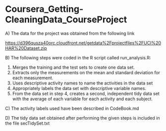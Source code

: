 # Coursera_Getting-CleaningData_CourseProject
A) The data for the project was obtained from the following link

https://d396qusza40orc.cloudfront.net/getdata%2Fprojectfiles%2FUCI%20HAR%20Dataset.zip

B) The following steps were coded in the R script called run_analysis.R:

1. Merges the training and the test sets to create one data set.
2. Extracts only the measurements on the mean and standard deviation for each measurement.
3. Uses descriptive activity names to name the activities in the data set
4. Appropriately labels the data set with descriptive variable names.
5. From the data set in step 4, creates a second, independent tidy data set with the average of each variable for each activity and each subject.

C) The activity labels used have been described in CodeBook.md

D) The tidy data set obtained after performing the given steps is included in the file secTidySet.txt
